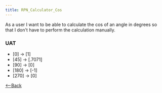 ```yaml
---
title: RPN_Calculator_Cos
---
```

As a user I want to be able to calculate the cos of an angle in degrees so that I don't have to perform the calculation manually.


### UAT
* [0] <cos> -> [1]
* [45] <cos> -> [.7071]
* [90] <cos> -> [0]
* [180] <cos> -> [-1]
* [270] <cos> -> [0]

[<--Back]({{site.pagesurl}}/RPN_Calculator)
